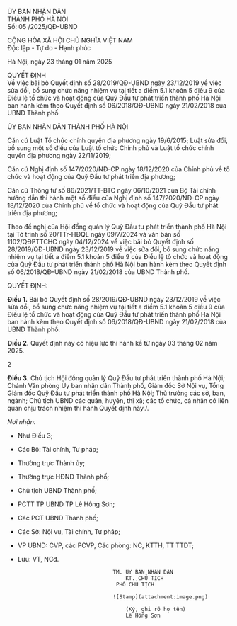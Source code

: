 
ỦY BAN NHÂN DÂN  
THÀNH PHỐ HÀ NỘI  
Số: 05 /2025/QĐ-UBND

CỘNG HÒA XÃ HỘI CHỦ NGHĨA VIỆT NAM  
Độc lập - Tự do - Hạnh phúc

Hà Nội, ngày 23 tháng 01 năm 2025

QUYẾT ĐỊNH  
Về việc bãi bỏ Quyết định số 28/2019/QĐ-UBND ngày 23/12/2019 về việc sửa đổi, bổ sung chức năng nhiệm vụ tại tiết a điểm 5.1 khoản 5 điều 9 của Điều lệ tổ chức và hoạt động của Quỹ Đầu tư phát triển thành phố Hà Nội ban hành kèm theo Quyết định số 06/2018/QĐ-UBND ngày 21/02/2018 của UBND Thành phố

ỦY BAN NHÂN DÂN THÀNH PHỐ HÀ NỘI

Căn cứ Luật Tổ chức chính quyền địa phương ngày 19/6/2015; Luật sửa đổi, bổ sung một số điều của Luật tổ chức Chính phủ và Luật tổ chức chính quyền địa phương ngày 22/11/2019;

Căn cứ Nghị định số 147/2020/NĐ-CP ngày 18/12/2020 của Chính phủ về tổ chức và hoạt động của Quỹ Đầu tư phát triển địa phương;

Căn cứ Thông tư số 86/2021/TT-BTC ngày 06/10/2021 của Bộ Tài chính hướng dẫn thi hành một số điều của Nghị định số 147/2020/NĐ-CP ngày 18/12/2020 của Chính phủ về tổ chức và hoạt động của Quỹ Đầu tư phát triển địa phương;

Theo đề nghị của Hội đồng quản lý Quỹ Đầu tư phát triển thành phố Hà Nội tại Tờ trình số 20/TTr-HĐQL ngày 09/7/2024 và văn bản số 1102/QĐPTTCHC ngày 04/12/2024 về việc bãi bỏ Quyết định số 28/2019/QĐ-UBND ngày 23/12/2019 về việc sửa đổi, bổ sung chức năng nhiệm vụ tại tiết a điểm 5.1 khoản 5 điều 9 của Điều lệ tổ chức và hoạt động của Quỹ Đầu tư phát triển thành phố Hà Nội ban hành kèm theo Quyết định số 06/2018/QĐ-UBND ngày 21/02/2018 của UBND Thành phố.

QUYẾT ĐỊNH:

**Điều 1.** Bãi bỏ Quyết định số 28/2019/QĐ-UBND ngày 23/12/2019 về việc sửa đổi, bổ sung chức năng nhiệm vụ tại tiết a điểm 5.1 khoản 5 điều 9 của Điều lệ tổ chức và hoạt động của Quỹ Đầu tư phát triển thành phố Hà Nội ban hành kèm theo Quyết định số 06/2018/QĐ-UBND ngày 21/02/2018 của UBND Thành phố.

**Điều 2.** Quyết định này có hiệu lực thi hành kể từ ngày 03 tháng 02 năm 2025.

2

**Điều 3.** Chủ tịch Hội đồng quản lý Quỹ Đầu tư phát triển thành phố Hà Nội; Chánh Văn phòng Ủy ban nhân dân Thành phố, Giám đốc Sở Nội vụ, Tổng Giám đốc Quỹ Đầu tư phát triển thành phố Hà Nội; Thủ trưởng các sở, ban, ngành; Chủ tịch UBND các quận, huyện, thị xã; các tổ chức, cá nhân có liên quan chịu trách nhiệm thi hành Quyết định này./.

*Nơi nhận:*
- Như Điều 3;
- Các Bộ: Tài chính, Tư pháp;
- Thường trực Thành ủy;
- Thường trực HĐND Thành phố;
- Chủ tịch UBND Thành phố;
- PCTT TP UBND TP Lê Hồng Sơn;
- Các PCT UBND Thành phố;
- Các Sở: Nội vụ, Tài chính, Tư pháp;
- VP UBND: CVP, các PCVP,
  Các phòng: NC, KTTH, TT TTDT;
- Lưu: VT, NCđ.

                                    TM. ỦY BAN NHÂN DÂN
                                        KT. CHỦ TỊCH
                                     PHÓ CHỦ TỊCH

                                    ![Stamp](attachment:image.png)

                                        (Ký, ghi rõ họ tên)
                                        Lê Hồng Sơn

